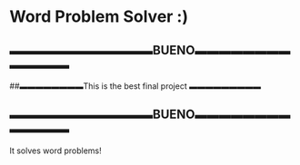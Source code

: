 # Word Problem Solver :)
##                                                        ▬▬▬▬▬▬▬▬▬▬▬▬BUENO▬▬▬▬▬▬▬▬▬▬▬▬▬
##▬▬▬▬▬▬▬▬This is the best final project ▬▬▬▬▬▬▬▬▬
##                                                        ▬▬▬▬▬▬▬▬▬▬▬▬BUENO▬▬▬▬▬▬▬▬▬▬▬▬▬﻿
It solves word problems!
